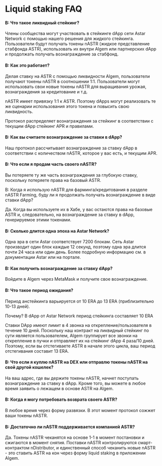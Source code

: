 # Liquid staking FAQ

#### В: Что такое ликвидный стейкинг?

Члены сообщества могут участвовать в стейкинге dApp сети Astar Network с помощью нашего решения для жидкого стейкинга. Пользователи будут получать токены nASTR (жидкое представление стабфонда ASTR), использовать их внутри Algem или партнерских dApp и продолжать получать вознаграждение за стабфонд.

#### В: Как это работает?&#x20;

Делая ставку на ASTR с помощью ликвидности Algem, пользователи получают токены nASTR в соотношении 1:1. Пользователи могут использовать свои новые токены nASTR для выращивания урожая, вознаграждения за кредитование и т.д.

nASTR имеет привязку 1:1 к ASTR. Поэтому dApps могут реализовать те же сценарии использования этого токена и повысить свою ликвидность.

Протокол распределяет вознаграждения за стейкинг в соответствии с текущим dApp стейкинг APR и правилами.

#### В: Как вы считаете вознаграждение за ставки в dApp?

Наш протокол рассчитывает вознаграждение за ставку dApp в соответствии с количеством nASTR, которое у вас есть, и текущим APR.

#### В: Что если я продам часть своего nASTR?

Вы потеряете ту же часть вознаграждения за глубокую ставку, поскольку потеряете права на базовый ASTR.

В: Когда я использую nASTR для фарминга/кредитования в разделе nASTR Farming, буду ли я продолжать получать вознаграждение в виде ставки dApp?

Да. Когда вы используете их в Хабе, у вас остаются права на базовые ASTR и, следовательно, на вознаграждение за ставку в dApp, генерируемое этими токенами.

#### В: Сколько длится одна эпоха на Astar Network?

Одна эра в сети Astar соответствует 7200 блокам. Сеть Astar производит один блок каждые 12 секунд, поэтому одна эра длится почти 24 часа или один день. Более подробную информацию см. в документации Astar или на портале.

#### В: Как получить вознаграждение за ставку dApp?

Войдите в Algem через MetaMask и получите свое вознаграждение.

#### В: Что такое период ожидания?

Период анстейкинга варьируется от 10 ERA до 13 ERA (приблизительно 10-13 дней).

Почему? В dApp от Astar Network период стейкинга составляет 10 ERA

Ставки DApp имеют лимит в 4 звонка на открепление/пользователя в течение 10 дней. Поскольку наш контракт на ликвидный стейкинг по сути является пользователем, Algem группирует все звонки на открепление в пучки и отправляет их на стейкинг dApp 4 раза/10 дней. Поэтому, если вы отстегиваете ASTR в начале этого цикла, ваш период отстегивания составит 13 ERA.

#### В: Что если я куплю nASTR на DEX или отправлю токены nASTR на свой другой кошелек?

На ваш адрес, где вы держите токены nASTR, начнет поступать вознаграждение за ставку в dApp. Кроме того, вы можете в любое время заявить о лежащем в основе ASTR на Algem.

#### В: Когда я могу потребовать возврата своего ASTR?

В любое время через форму развязки. В этот момент протокол сожжет ваши токены nASTR.

#### В: Достаточно ли nASTR поддерживается компанией ASTR?

Да. Токены nASTR чеканятся на основе 1-1 в момент постановки и сжигаются в момент снятия. Поставки nASTR контролируются смарт-контрактом nDistributor, и единственный способ чеканить новые nASTR - это ставить ASTR на кон через форму liquid staking в приложении Algem.

